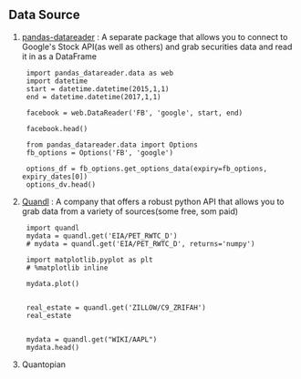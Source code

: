 ## Data Source

1. [pandas-datareader](https://pandas-datareader.readthedocs.io) : A separate package that allows you to connect to Google's Stock API(as well as others) 
and grab securities data and read it in as a DataFrame

        import pandas_datareader.data as web
        import datetime 
        start = datetime.datetime(2015,1,1)
        end = datetime.datetime(2017,1,1)

        facebook = web.DataReader('FB', 'google', start, end)

        facebook.head()

        from pandas_datareader.data import Options
        fb_options = Options('FB', 'google')

        options_df = fb_options.get_options_data(expiry=fb_options, expiry_dates[0])
        options_dv.head()


2. [Quandl](https://www.quandl.com/) : A company that offers a robust python API that allows you to grab data from a variety of sources(some free, som paid)

        import quandl
        mydata = quandl.get('EIA/PET_RWTC_D')
        # mydata = quandl.get('EIA/PET_RWTC_D', returns='numpy')
        
        import matplotlib.pyplot as plt
        # %matplotlib inline
        
        mydata.plot()
        
        
        real_estate = quandl.get('ZILLOW/C9_ZRIFAH')
        real_estate
        
        
        mydata = quandl.get("WIKI/AAPL")
        mydata.head()
        


3. Quantopian
    
    
